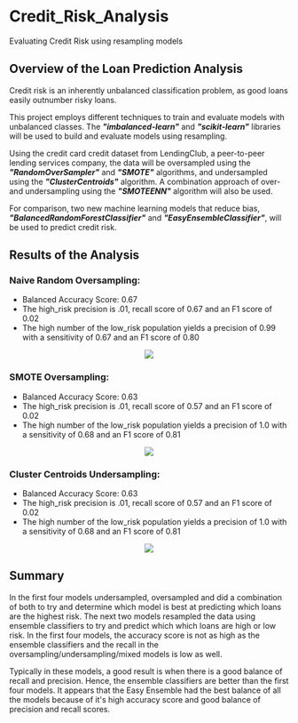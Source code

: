 # Credit_Risk_Analysis

Evaluating Credit Risk using resampling models

## Overview of the Loan Prediction Analysis

Credit risk is an inherently unbalanced classification problem, as good loans easily outnumber risky loans. 

This project employs different techniques to train and evaluate models with unbalanced classes. The ***"imbalanced-learn"*** and ***"scikit-learn"*** libraries will be used to build and evaluate models using resampling.

Using the credit card credit dataset from LendingClub, a peer-to-peer lending services company, the data will be oversampled using the ***"RandomOverSampler"*** and ***"SMOTE"*** algorithms, and undersampled using the ***"ClusterCentroids"*** algorithm. A combination approach of over- and undersampling using the ***"SMOTEENN"*** algorithm will also be used.

For comparison, two new machine learning models that reduce bias, ***"BalancedRandomForestClassifier"*** and ***"EasyEnsembleClassifier"***, will be used to predict credit risk. 



## Results of the Analysis

### **Naive Random Oversampling:**

- Balanced Accuracy Score: 0.67
- The high_risk precision is .01, recall score of 0.67 and an F1 score of 0.02
- The high number of the low_risk population yields a precision of 0.99 with a sensitivity of 0.67 and an F1 score of 0.80

<p align="center">
<image src = "https://user-images.githubusercontent.com/82583576/130167999-cf551ceb-dabf-4904-8773-87561ed5a78c.png"
</p>

  
  
### **SMOTE Oversampling:**
  
- Balanced Accuracy Score: 0.63
- The high_risk precision is .01, recall score of 0.57 and an F1 score of 0.02
- The high number of the low_risk population yields a precision of 1.0 with a sensitivity of 0.68 and an F1 score of 0.81
  
<p align="center">
<image src = "https://user-images.githubusercontent.com/82583576/130170081-10fc30c0-84eb-4de8-8b62-9abc61844527.png"
</p>
  

  
  
### **Cluster Centroids Undersampling:**
  
- Balanced Accuracy Score: 0.63
- The high_risk precision is .01, recall score of 0.57 and an F1 score of 0.02
- The high number of the low_risk population yields a precision of 1.0 with a sensitivity of 0.68 and an F1 score of 0.81
  
<p align="center">
<image src = "https://user-images.githubusercontent.com/82583576/130170434-fda441d1-a442-4bda-b263-31559acb5448.png"
</p>




## Summary

In the first four models undersampled, oversampled and did a combination of both to try and determine which model is best at predicting which loans are the highest risk. 
The next two models resampled the data using ensemble classifiers to try and predict which which loans are high or low risk. 
In the first four models, the accuracy score is not as high as the ensemble classifiers and the recall in the oversampling/undersampling/mixed models is low as well. 

Typically in these models, a good result is when there is a good balance of recall and precision. Hence, the ensemble classifiers are better than the first four models.
It appears that the Easy Ensemble had the best balance of all the models because of it's high accuracy score and good balance of precision and recall scores.

